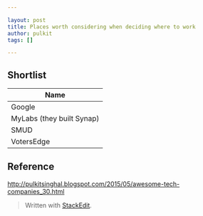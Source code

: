 ```yaml
---

layout: post
title: Places worth considering when deciding where to work
author: pulkit
tags: []

---
```


## Shortlist

| Name |
| ---- |
| Google |
| MyLabs (they built Synap)
| SMUD |
| VotersEdge | 

## Reference

http://pulkitsinghal.blogspot.com/2015/05/awesome-tech-companies_30.html

> Written with [StackEdit](https://stackedit.io/).
<!--stackedit_data:
eyJoaXN0b3J5IjpbLTE3MjQxMjg4OTMsNTgyODMxNDUxXX0=
-->